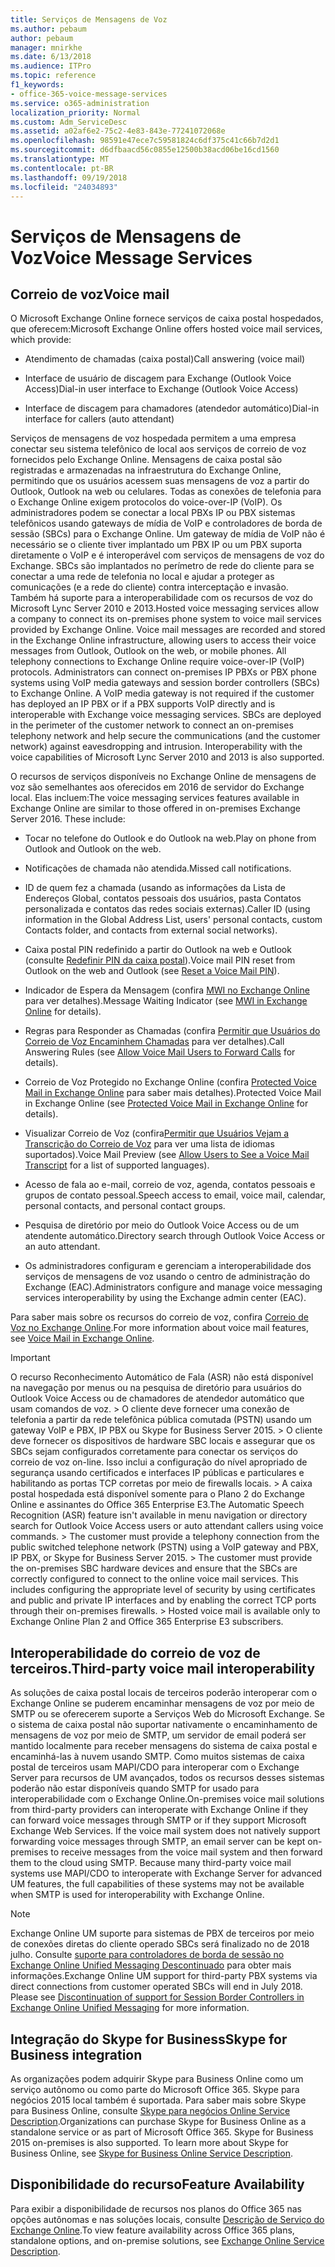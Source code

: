 ```yaml
---
title: Serviços de Mensagens de Voz
ms.author: pebaum
author: pebaum
manager: mnirkhe
ms.date: 6/13/2018
ms.audience: ITPro
ms.topic: reference
f1_keywords:
- office-365-voice-message-services
ms.service: o365-administration
localization_priority: Normal
ms.custom: Adm_ServiceDesc
ms.assetid: a02af6e2-75c2-4e83-843e-77241072068e
ms.openlocfilehash: 98591e47ece7c59581824c6df375c41c66b7d2d1
ms.sourcegitcommit: d6dfbaacd56c0855e12500b38acd06be16cd1560
ms.translationtype: MT
ms.contentlocale: pt-BR
ms.lasthandoff: 09/19/2018
ms.locfileid: "24034893"
---
```

# <a name="voice-message-services"></a><span data-ttu-id="e60a0-102">Serviços de Mensagens de Voz</span><span class="sxs-lookup"><span data-stu-id="e60a0-102">Voice Message Services</span></span>

## <a name="voice-mail"></a><span data-ttu-id="e60a0-103">Correio de voz</span><span class="sxs-lookup"><span data-stu-id="e60a0-103">Voice mail</span></span>

<span data-ttu-id="e60a0-104">O Microsoft Exchange Online fornece serviços de caixa postal hospedados, que oferecem:</span><span class="sxs-lookup"><span data-stu-id="e60a0-104">Microsoft Exchange Online offers hosted voice mail services, which provide:</span></span>
  
- <span data-ttu-id="e60a0-105">Atendimento de chamadas (caixa postal)</span><span class="sxs-lookup"><span data-stu-id="e60a0-105">Call answering (voice mail)</span></span>
    
- <span data-ttu-id="e60a0-106">Interface de usuário de discagem para Exchange (Outlook Voice Access)</span><span class="sxs-lookup"><span data-stu-id="e60a0-106">Dial-in user interface to Exchange (Outlook Voice Access)</span></span>
    
- <span data-ttu-id="e60a0-107">Interface de discagem para chamadores (atendedor automático)</span><span class="sxs-lookup"><span data-stu-id="e60a0-107">Dial-in interface for callers (auto attendant)</span></span>
    
<span data-ttu-id="e60a0-p101">Serviços de mensagens de voz hospedada permitem a uma empresa conectar seu sistema telefônico de local aos serviços de correio de voz fornecidos pelo Exchange Online. Mensagens de caixa postal são registradas e armazenadas na infraestrutura do Exchange Online, permitindo que os usuários acessem suas mensagens de voz a partir do Outlook, Outlook na web ou celulares. Todas as conexões de telefonia para o Exchange Online exigem protocolos do voice-over-IP (VoIP). Os administradores podem se conectar a local PBXs IP ou PBX sistemas telefônicos usando gateways de mídia de VoIP e controladores de borda de sessão (SBCs) para o Exchange Online. Um gateway de mídia de VoIP não é necessário se o cliente tiver implantado um PBX IP ou um PBX suporta diretamente o VoIP e é interoperável com serviços de mensagens de voz do Exchange. SBCs são implantados no perímetro de rede do cliente para se conectar a uma rede de telefonia no local e ajudar a proteger as comunicações (e a rede do cliente) contra interceptação e invasão. Também há suporte para a interoperabilidade com os recursos de voz do Microsoft Lync Server 2010 e 2013.</span><span class="sxs-lookup"><span data-stu-id="e60a0-p101">Hosted voice messaging services allow a company to connect its on-premises phone system to voice mail services provided by Exchange Online. Voice mail messages are recorded and stored in the Exchange Online infrastructure, allowing users to access their voice messages from Outlook, Outlook on the web, or mobile phones. All telephony connections to Exchange Online require voice-over-IP (VoIP) protocols. Administrators can connect on-premises IP PBXs or PBX phone systems using VoIP media gateways and session border controllers (SBCs) to Exchange Online. A VoIP media gateway is not required if the customer has deployed an IP PBX or if a PBX supports VoIP directly and is interoperable with Exchange voice messaging services. SBCs are deployed in the perimeter of the customer network to connect an on-premises telephony network and help secure the communications (and the customer network) against eavesdropping and intrusion. Interoperability with the voice capabilities of Microsoft Lync Server 2010 and 2013 is also supported.</span></span>
  
<span data-ttu-id="e60a0-p102">O recursos de serviços disponíveis no Exchange Online de mensagens de voz são semelhantes aos oferecidos em 2016 de servidor do Exchange local. Elas incluem:</span><span class="sxs-lookup"><span data-stu-id="e60a0-p102">The voice messaging services features available in Exchange Online are similar to those offered in on-premises Exchange Server 2016. These include:</span></span>
  
- <span data-ttu-id="e60a0-117">Tocar no telefone do Outlook e do Outlook na web.</span><span class="sxs-lookup"><span data-stu-id="e60a0-117">Play on phone from Outlook and Outlook on the web.</span></span>
    
- <span data-ttu-id="e60a0-118">Notificações de chamada não atendida.</span><span class="sxs-lookup"><span data-stu-id="e60a0-118">Missed call notifications.</span></span>
    
- <span data-ttu-id="e60a0-119">ID de quem fez a chamada (usando as informações da Lista de Endereços Global, contatos pessoais dos usuários, pasta Contatos personalizada e contatos das redes sociais externas).</span><span class="sxs-lookup"><span data-stu-id="e60a0-119">Caller ID (using information in the Global Address List, users' personal contacts, custom Contacts folder, and contacts from external social networks).</span></span>
    
- <span data-ttu-id="e60a0-120">Caixa postal PIN redefinido a partir do Outlook na web e Outlook (consulte [Redefinir PIN da caixa postal](https://go.microsoft.com/fwlink/p/?LinkId=286328)).</span><span class="sxs-lookup"><span data-stu-id="e60a0-120">Voice mail PIN reset from Outlook on the web and Outlook (see [Reset a Voice Mail PIN](https://go.microsoft.com/fwlink/p/?LinkId=286328)).</span></span>
    
- <span data-ttu-id="e60a0-121">Indicador de Espera da Mensagem (confira [MWI no Exchange Online](https://go.microsoft.com/fwlink/p/?LinkId=271794) para ver detalhes).</span><span class="sxs-lookup"><span data-stu-id="e60a0-121">Message Waiting Indicator (see [MWI in Exchange Online](https://go.microsoft.com/fwlink/p/?LinkId=271794) for details).</span></span> 
    
- <span data-ttu-id="e60a0-122">Regras para Responder as Chamadas (confira [Permitir que Usuários do Correio de Voz Encaminhem Chamadas](https://go.microsoft.com/fwlink/p/?LinkId=271795) para ver detalhes).</span><span class="sxs-lookup"><span data-stu-id="e60a0-122">Call Answering Rules (see [Allow Voice Mail Users to Forward Calls](https://go.microsoft.com/fwlink/p/?LinkId=271795) for details).</span></span> 
    
- <span data-ttu-id="e60a0-123">Correio de Voz Protegido no Exchange Online (confira [Protected Voice Mail in Exchange Online](https://go.microsoft.com/fwlink/p/?LinkId=271796) para saber mais detalhes).</span><span class="sxs-lookup"><span data-stu-id="e60a0-123">Protected Voice Mail in Exchange Online (see [Protected Voice Mail in Exchange Online](https://go.microsoft.com/fwlink/p/?LinkId=271796) for details).</span></span> 
    
- <span data-ttu-id="e60a0-124">Visualizar Correio de Voz (confira[Permitir que Usuários Vejam a Transcrição do Correio de Voz](https://go.microsoft.com/fwlink/p/?LinkId=271797) para ver uma lista de idiomas suportados).</span><span class="sxs-lookup"><span data-stu-id="e60a0-124">Voice Mail Preview (see [Allow Users to See a Voice Mail Transcript](https://go.microsoft.com/fwlink/p/?LinkId=271797) for a list of supported languages).</span></span> 
    
- <span data-ttu-id="e60a0-125">Acesso de fala ao e-mail, correio de voz, agenda, contatos pessoais e grupos de contato pessoal.</span><span class="sxs-lookup"><span data-stu-id="e60a0-125">Speech access to email, voice mail, calendar, personal contacts, and personal contact groups.</span></span>
    
- <span data-ttu-id="e60a0-126">Pesquisa de diretório por meio do Outlook Voice Access ou de um atendente automático.</span><span class="sxs-lookup"><span data-stu-id="e60a0-126">Directory search through Outlook Voice Access or an auto attendant.</span></span>
    
- <span data-ttu-id="e60a0-127">Os administradores configuram e gerenciam a interoperabilidade dos serviços de mensagens de voz usando o centro de administração do Exchange (EAC).</span><span class="sxs-lookup"><span data-stu-id="e60a0-127">Administrators configure and manage voice messaging services interoperability by using the Exchange admin center (EAC).</span></span>
    
<span data-ttu-id="e60a0-128">Para saber mais sobre os recursos do correio de voz, confira [Correio de Voz no Exchange Online](https://go.microsoft.com/fwlink/p/?LinkId=271798).</span><span class="sxs-lookup"><span data-stu-id="e60a0-128">For more information about voice mail features, see [Voice Mail in Exchange Online](https://go.microsoft.com/fwlink/p/?LinkId=271798).</span></span>
  
> [!IMPORTANT]
> <span data-ttu-id="e60a0-p103">O recurso Reconhecimento Automático de Fala (ASR) não está disponível na navegação por menus ou na pesquisa de diretório para usuários do Outlook Voice Access ou de chamadores de atendedor automático que usam comandos de voz. > O cliente deve fornecer uma conexão de telefonia a partir da rede telefônica pública comutada (PSTN) usando um gateway VoIP e PBX, IP PBX ou Skype for Business Server 2015. > O cliente deve fornecer os dispositivos de hardware SBC locais e assegurar que os SBCs sejam configurados corretamente para conectar os serviços do correio de voz on-line. Isso inclui a configuração do nível apropriado de segurança usando certificados e interfaces IP públicas e particulares e habilitando as portas TCP corretas por meio de firewalls locais. > A caixa postal hospedada está disponível somente para o Plano 2 do Exchange Online e assinantes do Office 365 Enterprise E3.</span><span class="sxs-lookup"><span data-stu-id="e60a0-p103">The Automatic Speech Recognition (ASR) feature isn't available in menu navigation or directory search for Outlook Voice Access users or auto attendant callers using voice commands. > The customer must provide a telephony connection from the public switched telephone network (PSTN) using a VoIP gateway and PBX, IP PBX, or Skype for Business Server 2015. > The customer must provide the on-premises SBC hardware devices and ensure that the SBCs are correctly configured to connect to the online voice mail services. This includes configuring the appropriate level of security by using certificates and public and private IP interfaces and by enabling the correct TCP ports through their on-premises firewalls. > Hosted voice mail is available only to Exchange Online Plan 2 and Office 365 Enterprise E3 subscribers.</span></span> 
  
## <a name="third-party-voice-mail-interoperability"></a><span data-ttu-id="e60a0-134">Interoperabilidade do correio de voz de terceiros.</span><span class="sxs-lookup"><span data-stu-id="e60a0-134">Third-party voice mail interoperability</span></span>

<span data-ttu-id="e60a0-p104">As soluções de caixa postal locais de terceiros poderão interoperar com o Exchange Online se puderem encaminhar mensagens de voz por meio de SMTP ou se oferecerem suporte a Serviços Web do Microsoft Exchange. Se o sistema de caixa postal não suportar nativamente o encaminhamento de mensagens de voz por meio de SMTP, um servidor de email poderá ser mantido localmente para receber mensagens do sistema de caixa postal e encaminhá-las à nuvem usando SMTP. Como muitos sistemas de caixa postal de terceiros usam MAPI/CDO para interoperar com o Exchange Server para recursos de UM avançados, todos os recursos desses sistemas poderão não estar disponíveis quando SMTP for usado para interoperabilidade com o Exchange Online.</span><span class="sxs-lookup"><span data-stu-id="e60a0-p104">On-premises voice mail solutions from third-party providers can interoperate with Exchange Online if they can forward voice messages through SMTP or if they support Microsoft Exchange Web Services. If the voice mail system does not natively support forwarding voice messages through SMTP, an email server can be kept on-premises to receive messages from the voice mail system and then forward them to the cloud using SMTP. Because many third-party voice mail systems use MAPI/CDO to interoperate with Exchange Server for advanced UM features, the full capabilities of these systems may not be available when SMTP is used for interoperability with Exchange Online.</span></span>
  
> [!NOTE]
> <span data-ttu-id="e60a0-p105">Exchange Online UM suporte para sistemas de PBX de terceiros por meio de conexões diretas do cliente operado SBCs será finalizado no de 2018 julho. Consulte [suporte para controladores de borda de sessão no Exchange Online Unified Messaging Descontinuado](https://blogs.technet.microsoft.com/exchange/2017/07/18/discontinuation-of-support-for-session-border-controllers-in-exchange-online-unified-messaging/) para obter mais informações.</span><span class="sxs-lookup"><span data-stu-id="e60a0-p105">Exchange Online UM support for third-party PBX systems via direct connections from customer operated SBCs will end in July 2018. Please see [Discontinuation of support for Session Border Controllers in Exchange Online Unified Messaging](https://blogs.technet.microsoft.com/exchange/2017/07/18/discontinuation-of-support-for-session-border-controllers-in-exchange-online-unified-messaging/) for more information.</span></span> 
  
## <a name="skype-for-business-integration"></a><span data-ttu-id="e60a0-140">Integração do Skype for Business</span><span class="sxs-lookup"><span data-stu-id="e60a0-140">Skype for Business integration</span></span>

<span data-ttu-id="e60a0-p106">As organizações podem adquirir Skype para Business Online como um serviço autônomo ou como parte do Microsoft Office 365. Skype para negócios 2015 local também é suportada. Para saber mais sobre Skype para Business Online, consulte [Skype para negócios Online Service Description](../skype-for-business-online-service-description/skype-for-business-online-service-description.md).</span><span class="sxs-lookup"><span data-stu-id="e60a0-p106">Organizations can purchase Skype for Business Online as a standalone service or as part of Microsoft Office 365. Skype for Business 2015 on-premises is also supported. To learn more about Skype for Business Online, see [Skype for Business Online Service Description](../skype-for-business-online-service-description/skype-for-business-online-service-description.md).</span></span>
  
## <a name="feature-availability"></a><span data-ttu-id="e60a0-144">Disponibilidade do recurso</span><span class="sxs-lookup"><span data-stu-id="e60a0-144">Feature Availability</span></span>

<span data-ttu-id="e60a0-145">Para exibir a disponibilidade de recursos nos planos do Office 365 nas opções autônomas e nas soluções locais, consulte [Descrição de Serviço do Exchange Online](exchange-online-service-description.md).</span><span class="sxs-lookup"><span data-stu-id="e60a0-145">To view feature availability across Office 365 plans, standalone options, and on-premise solutions, see [Exchange Online Service Description](exchange-online-service-description.md).</span></span>
  


